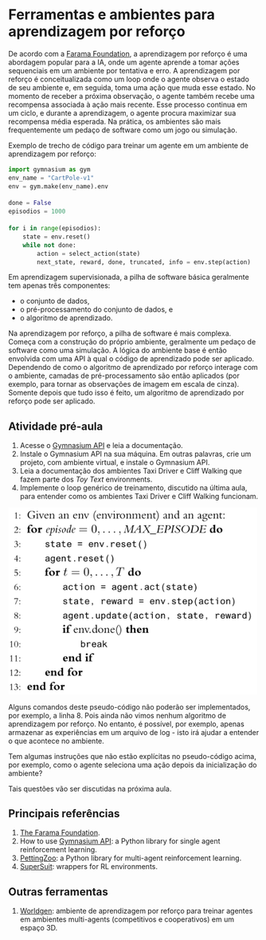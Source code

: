 # Ferramentas e ambientes para aprendizagem por reforço

De acordo com a [Farama Foundation](https://farama.org/), a aprendizagem por reforço é uma abordagem popular para a IA, onde um agente aprende a tomar ações sequenciais em um ambiente por tentativa e erro. A aprendizagem por reforço é conceitualizada como um loop onde o agente observa o estado de seu ambiente e, em seguida, toma uma ação que muda esse estado. No momento de receber a próxima observação, o agente também recebe uma recompensa associada à ação mais recente. Esse processo continua em um ciclo, e durante a aprendizagem, o agente procura maximizar sua recompensa média esperada. Na prática, os ambientes são mais frequentemente um pedaço de software como um jogo ou simulação.

Exemplo de trecho de código para treinar um agente em um ambiente de aprendizagem por reforço:

```python
import gymnasium as gym
env_name = "CartPole-v1"
env = gym.make(env_name).env

done = False
episodios = 1000

for i in range(episodios):
    state = env.reset()
    while not done:
        action = select_action(state)
        next_state, reward, done, truncated, info = env.step(action)
```
Em aprendizagem supervisionada, a pilha de software básica geralmente tem apenas três componentes: 

* o conjunto de dados, 
* o pré-processamento do conjunto de dados, e 
* o algoritmo de aprendizado. 

Na aprendizagem por reforço, a pilha de software é mais complexa. Começa com a construção do próprio ambiente, geralmente um pedaço de software como uma simulação. A lógica do ambiente base é então envolvida com uma API à qual o código de aprendizado pode ser aplicado. Dependendo de como o algoritmo de aprendizado por reforço interage com o ambiente, camadas de pré-processamento são então aplicados (por exemplo, para tornar as observações de imagem em escala de cinza). Somente depois que tudo isso é feito, um algoritmo de aprendizado por reforço pode ser aplicado.

## Atividade pré-aula

1. Acesse o [Gymnasium API](https://gymnasium.farama.org/) e leia a documentação.
1. Instale o Gymnasium API na sua máquina. Em outras palavras, crie um projeto, com ambiente virtual, e instale o Gymnasium API.
1. Leia a documentação dos ambientes Taxi Driver e Cliff Walking que fazem parte dos *Toy Text* environments.
1. Implemente o loop genérico de treinamento, discutido na última aula, para entender como os ambientes Taxi Driver e Cliff Walking funcionam.

<img src="figures/RL_loop.png" width="500">

Alguns comandos deste pseudo-código não poderão ser implementados, por exemplo, a linha 8. Pois ainda não vimos nenhum algoritmo de aprendizagem por reforço. No entanto, é possível, por exemplo, apenas armazenar as experiências em um arquivo de log - isto irá ajudar a entender o que acontece no ambiente. 

Tem algumas instruções que não estão explícitas no pseudo-código acima, por exemplo, como o agente seleciona uma ação depois da inicialização do ambiente? 

Tais questões vão ser discutidas na próxima aula. 

## Principais referências

1. [The Farama Foundation](https://farama.org/Announcing-The-Farama-Foundation).
1. How to use [Gymnasium API](https://gymnasium.farama.org/): a Python library for single agent reinforcement learning.
1. [PettingZoo](https://pettingzoo.farama.org/): a Python library for multi-agent reinforcement learning.
1. [SuperSuit](https://github.com/Farama-Foundation/SuperSuit): wrappers for RL environments. 

## Outras ferramentas

1. [Worldgen](https://openai.com/blog/emergent-tool-use/): ambiente de aprendizagem por reforço para treinar agentes em ambientes multi-agents (competitivos e cooperativos) em um espaço 3D.
